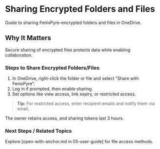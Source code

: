 # Sharing Encrypted Folders and Files

Guide to sharing FenixPyre-encrypted folders and files in OneDrive.


## Why It Matters
Secure sharing of encrypted files protects data while enabling collaboration.

### Steps to Share Encrypted Folders/Files
1. In OneDrive, right-click the folder or file and select "Share with FenixPyre".
   <!-- IMG: ./media/05-user-guide/share-options.png | Alt: Context menu for sharing with FenixPyre -->
2. Log in if prompted, then enable sharing.
3. Set options like view access, link expiry, or restricted access.

> **Tip:** For restricted access, enter recipient emails and notify them via email.

The owner retains access, and sharing tokens last 3 hours.

### Next Steps / Related Topics
Explore [open-with-anchor.md in 05-user-guide] for file access methods.